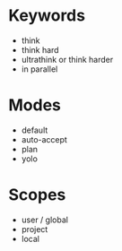 # Keywords
- think
- think hard
- ultrathink or think harder
- in parallel

# Modes
- default
- auto-accept
- plan
- yolo

# Scopes
- user / global
- project
- local